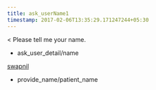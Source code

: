 ```yaml
---
title: ask_userName1
timestamp: 2017-02-06T13:35:29.171247244+05:30
---
```


< Please tell me your name.
* ask_user_detail/name

[swapnil](fname)
* provide_name/patient_name

